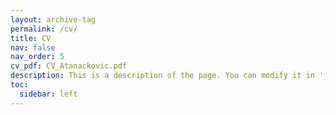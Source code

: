 ```yaml
---
layout: archive-tag
permalink: /cv/
title: CV
nav: false
nav_order: 5
cv_pdf: CV_Atanackovic.pdf
description: This is a description of the page. You can modify it in '_pages/cv.md'. You can also change or remove the top pdf download button.
toc:
  sidebar: left
---
```

